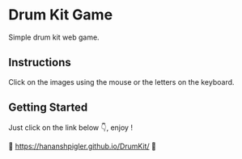 # Drum Kit Game
Simple drum kit web game.

## Instructions
Click on the images using the mouse or the letters on the keyboard.

## Getting Started
Just click on the link below 👇, enjoy !

🥁 https://hananshpigler.github.io/DrumKit/ 🥁
